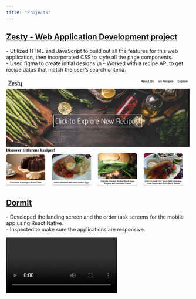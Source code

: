 ```yaml
---
title: "Projects"
---
```


<h2><b><a href="https://lucid-borg-00ad57.netlify.app/"> Zesty - Web Application Development project</a> </b></h2>
<div>
<p>
- Utilized HTML and JavaScript to build out all the features for this web application, then incorporated CSS to style all the page components.<br>
- Used figma to create initial designs.\n 
- Worked with a recipe API to get recipe datas that match the user’s search criteria.<br>
</p>
<img src='/images/zestyPreview.png' width=500>
</div>

<h2><b><a href="https://github.com/hyl130/dormit-second-prototype"> DormIt</a> </b></h2>
<div>
<p>
- Developed the landing screen and the order task screens for the mobile app using React Native.<br>
- Inspected to make sure the applications are responsive.
</p>
<video width='60%' controls><source src='/images/DormItDemo.mp4' type='video/mp4'>Your browser does not support the video tag.</video>
</div>


